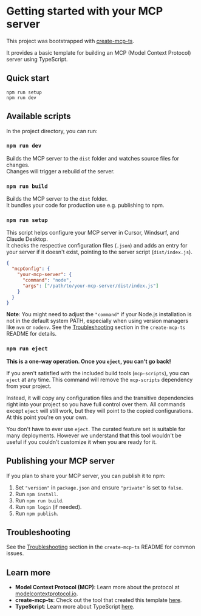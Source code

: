 # Getting started with your MCP server

This project was bootstrapped with [create-mcp-ts](https://github.com/stephencme/create-mcp-ts).

It provides a basic template for building an MCP (Model Context Protocol) server using TypeScript.

## Quick start

```shell
npm run setup
npm run dev
```

## Available scripts

In the project directory, you can run:

### `npm run dev`

Builds the MCP server to the `dist` folder and watches source files for changes.\
Changes will trigger a rebuild of the server.

### `npm run build`

Builds the MCP server to the `dist` folder.\
It bundles your code for production use e.g. publishing to npm.

### `npm run setup`

This script helps configure your MCP server in Cursor, Windsurf, and Claude Desktop.\
It checks the respective configuration files (`.json`) and adds an entry for your server if it doesn't exist, pointing to the server script (`dist/index.js`).

```json
{
  "mcpConfig": {
    "your-mcp-server": {
      "command": "node",
      "args": ["/path/to/your-mcp-server/dist/index.js"]
    }
  }
}
```

**Note**: You might need to adjust the `"command"` if your Node.js installation is not in the default system PATH, especially when using version managers like `nvm` or `nodenv`. See the [Troubleshooting](#troubleshooting-your-mcp-server-configuration) section in the `create-mcp-ts` README for details.

### `npm run eject`

**This is a one-way operation. Once you `eject`, you can't go back!**

If you aren't satisfied with the included build tools (`mcp-scripts`), you can `eject` at any time. This command will remove the `mcp-scripts` dependency from your project.

Instead, it will copy any configuration files and the transitive dependencies right into your project so you have full control over them. All commands except `eject` will still work, but they will point to the copied configurations. At this point you're on your own.

You don't have to ever use `eject`. The curated feature set is suitable for many deployments. However we understand that this tool wouldn't be useful if you couldn't customize it when you are ready for it.

## Publishing your MCP server

If you plan to share your MCP server, you can publish it to npm:

1.  Set `"version"` in `package.json` and ensure `"private"` is set to `false`.
2.  Run `npm install`.
3.  Run `npm run build`.
4.  Run `npm login` (if needed).
5.  Run `npm publish`.

## Troubleshooting

See the [Troubleshooting](https://github.com/stephencme/create-mcp-ts#troubleshooting-your-mcp-server) section in the `create-mcp-ts` README for common issues.

## Learn more

- **Model Context Protocol (MCP)**: Learn more about the protocol at [modelcontextprotocol.io](https://modelcontextprotocol.io/).
- **create-mcp-ts**: Check out the tool that created this template [here](https://github.com/stephencme/create-mcp-ts).
- **TypeScript**: Learn more about TypeScript [here](https://www.typescriptlang.org/).
